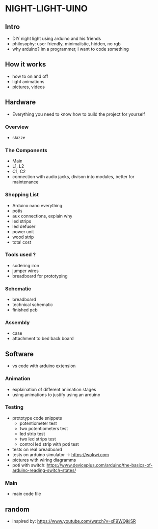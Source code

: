 # NIGHT-LIGHT-UINO

## Intro
- DIY night light using arduino and his friends
- philosophy: user friendly, minimalistic, hidden, no rgb
- why arduino? im a programmer, i want to code something

## How it works
- how to on and off
- light animations
- pictures, videos

## Hardware
- Everything you need to know how to build the project for yourself

### Overview
- skizze

### The Components
- Main
- L1, L2
- C1, C2
- connection with audio jacks, divison into modules, better for maintenance

### Shopping List
- Arduino nano everything
- potis
- aux connections, explain why
- led strips
- led defuser
- power unit
- wood strip
- total cost

### Tools used ?
- sodering iron
- jumper wires
- breadboard for prototyping

### Schematic
- breadboard
- technical schematic
- finished pcb

### Assembly
- case
- attachment to bed back board

## Software
- vs code with arduino extension

### Animation
- explaination of different animation stages
- using animations to justify using an arduino

### Testing
- prototype code snippets
    - potentiometer test
    - two potentiometers test
    - led strip test
    - two led strips test
    - control led strip with poti test
- tests on real breadboard
- tests on arduino simulator -> https://wokwi.com
- pictures with wiring diagramms
- poti with switch: https://www.deviceplus.com/arduino/the-basics-of-arduino-reading-switch-states/


### Main
- main code file

## random
- inspired by: https://www.youtube.com/watch?v=xF9WQjkjSR


